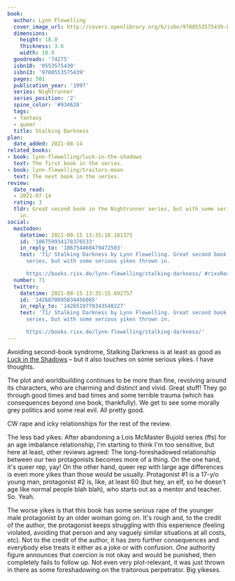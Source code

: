 ```yaml
---
book:
  author: Lynn Flewelling
  cover_image_url: http://covers.openlibrary.org/b/isbn/9780553575439-L.jpg
  dimensions:
    height: 18.0
    thickness: 3.6
    width: 10.9
  goodreads: '74275'
  isbn10: '0553575430'
  isbn13: '9780553575439'
  pages: 501
  publication_year: '1997'
  series: Nightrunner
  series_position: '2'
  spine_color: '#934628'
  tags:
  - fantasy
  - queer
  title: Stalking Darkness
plan:
  date_added: 2021-08-14
related_books:
- book: lynn-flewelling/luck-in-the-shadows
  text: The first book in the series.
- book: lynn-flewelling/traitors-moon
  text: The next book in the series.
review:
  date_read:
  - 2021-07-14
  rating: 3
  tldr: Great second book in the Nightrunner series, but with some serious yikes thrown
    in.
social:
  mastodon:
    datetime: 2021-08-15 13:35:16.181375
    id: '106759934178376533'
    in_reply_to: '106754460479472503'
    text: '71/ Stalking Darkness by Lynn Flewelling. Great second book in the Nightrunner
      series, but with some serious yikes thrown in.

      https://books.rixx.de/lynn-flewelling/stalking-darkness/ #rixxReads'
  number: 71
  twitter:
    datetime: 2021-08-15 13:35:15.692757
    id: '1426870095834456065'
    in_reply_to: '1426519779343540227'
    text: '71/ Stalking Darkness by Lynn Flewelling. Great second book in the Nightrunner
      series, but with some serious yikes thrown in.

      https://books.rixx.de/lynn-flewelling/stalking-darkness/'
---
```


Avoiding second-book syndrome, Stalking Darkness is at least as good as [Luck in the
Shadows](https://books.rixx.de/lynn-flewelling/luck-in-the-shadows/) – but it also touches on some serious yikes. I have
thoughts.

The plot and worldbuilding continues to be more than fine, revolving around its characters, who are charming and
distinct and vivid. Great stuff! They go through good times and bad times and some terrible trauma (which has
consequences beyond one book, thankfully). We get to see some morally grey politics and some real evil. All pretty good.

CW rape and icky relationships for the rest of the review.

The less bad yikes: After abandoning a Lois McMaster Bujold series (ffs) for an age imbalance relationship, I'm starting
to think I'm too sensitive, but here at least, other reviews agreed: The long-foreshadowed relationship between our two
protagonists becomes more of a thing. On the one hand, it's queer rep, yay! On the other hand, queer rep with large age
differences is even more yikes than those would be usually. Protagonist #1 is a 17-y/o young man, protagonist #2 is,
like, at least 60 (but hey, an elf, so he doesn't age like normal people blah blah), who starts out as a mentor and
teacher. So. Yeah.

The worse yikes is that this book has some serious rape of the younger male protagonist by an older woman going on. It's
rough and, to the credit of the author, the protagonist keeps struggling with this experience (feeling violated,
avoiding that person and any vaguely similar situations at all costs, etc). Not to the credit of the author, it has zero
further consequences and everybody else treats it either as a joke or with confusion. *One* authority figure announces
that coercion is not okay and would be punished, then completely fails to follow up. Not even very plot-relevant, it was
just thrown in there as some foreshadowing on the traitorous perpetrator. Big yikeses.
